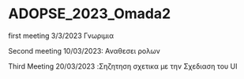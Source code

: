 # ADOPSE_2023_Omada2

first meeting 3/3/2023 Γνωριμια

Second meeting 10/03/2023: Αναθεσει ρολων

Third Meeting 20/03/2023 :Σηζητηση σχετικα με την Σχεδιαση του UI
